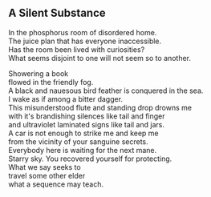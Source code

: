 A Silent Substance
------------------
In the phosphorus room of disordered home.  
The juice plan that has everyone inaccessible.  
Has the room been lived with curiosities?  
What seems disjoint to one will not seem so to another.  
  
Showering a book  
flowed in the friendly fog.  
A black and nauesous bird feather is conquered in the sea.  
I wake as if among a bitter dagger.  
This misunderstood flute and standing drop drowns me  
with it's brandishing silences like tail and finger  
and ultraviolet laminated signs like tail and jars.  
A car is not enough to strike me and keep me  
from the vicinity of your sanguine secrets.  
Everybody here is waiting for the next mane.  
Starry sky. You recovered yourself for protecting.  
What we say seeks to  
travel some other elder  
what a sequence may teach.  
